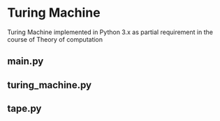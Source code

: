 # Turing Machine
Turing Machine implemented in Python 3.x as partial requirement in the course of Theory of computation
   
## main.py  
 
## turing_machine.py 

## tape.py

